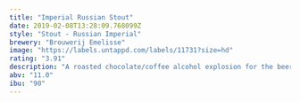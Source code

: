 ```yaml
---
title: "Imperial Russian Stout"
date: 2019-02-08T13:28:09.768099Z
style: "Stout - Russian Imperial"
brewery: "Brouwerij Emelisse"
image: "https://labels.untappd.com/labels/11731?size=hd"
rating: "3.91"
description: "A roasted chocolate/coffee alcohol explosion for the beer drinker who already tasted the whole spectrum."
abv: "11.0"
ibu: "90"
---
```

